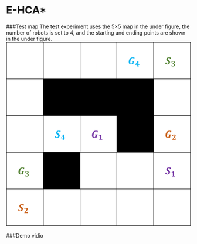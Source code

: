 # E-HCA*

###Test map
The test experiment uses the 5×5 map in the under figure, the number of robots is set to 4, and the starting and ending points are shown in the under figure.
![image](https://github.com/JianB-W/E-HCA-/blob/main/Demo.png)

###Demo vidio
